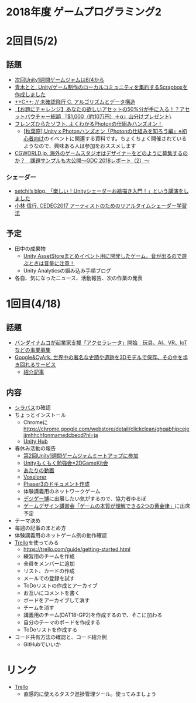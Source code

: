 # 2018年度 ゲームプログラミング2

# 2回目(5/2)
## 話題
- [次回Unity1週間ゲームジャムは6/4から](https://unityroom.com/unity1weeks)
- [青木とと. Unity/ゲーム制作のローカルコミュニティを集約するScrapboxを作成しました ](http://lycoris102.hatenablog.com/entry/2018/04/30/204940)
- [++C++; // 未確認飛行 C. アルゴリズムとデータ構造](http://ufcpp.net/study/algorithm/)
- [【お題にチャレンジ】あなたの欲しいアセットの50%分が手に入る！？アセットバウチャー総額 『$1,000（約10万円）＋α』山分けプレゼント](http://www.asset-sale.net/entry/ChallengeEvent180417)\
- [フレンズひらたソフト. よくわかるPhotonの仕組みハンズオン！](http://friends-hirata-soft.com/%E3%82%88%E3%81%8F%E3%82%8F%E3%81%8B%E3%82%8Bphoton%E3%81%AE%E4%BB%95%E7%B5%84%E3%81%BF%E3%83%8F%E3%83%B3%E3%82%BA%E3%82%AA%E3%83%B3%EF%BC%81/)
  - [[秋葉原] Unity x Photonハンズオン「Photonの仕組みを知ろう編」※初心者向け](https://weeyble-game.connpass.com/event/85277/?utm_campaign=new_event_links_to_group_member&utm_source=notifications&utm_medium=email&utm_content=text_link)のイベントに関連する資料です。ちょくちょく開催されているようなので、興味ある人は参加をおススメします
- [CGWORLD.jp. 海外のゲームスタジオはデザイナーをどのように募集するのか？　課題サンプルも大公開〜GDC 2018レポート（2）〜](https://cgworld.jp/feature/201804-gdc2018pt2.html)

### シェーダー
- [setchi’s blog. 「楽しい！Unityシェーダーお絵描き入門！」という講演をしました](http://setchi.hatenablog.com/entry/2018/04/15/195928)
- [小林 信行. CEDEC2017 アーティストのためのリアルタイムシェーダー学習法](https://www.slideshare.net/nyaakobayashi/cedec2017)

## 予定
- 田中の成果物
  - [Unity AssetStoreまとめイベント用に開発したゲーム。音が出るので遊ぶときは音量に注意！](https://unityroom.com/games/tasutosan)
  - Unity Analyticsの組み込み手順ブログ
- 各自、気になったニュース、活動報告、次の作業の発表


# 1回目(4/18)
## 話題
- [バンダイナムコが起業家支援「アクセラレータ」開始　玩具、AI、VR、IoTなどの事業募集](http://www.itmedia.co.jp/news/articles/1804/17/news067.html)
- [Google&CyArk. 世界中の著名な史蹟や遺跡を3Dモデルで保存、その中を歩き回れるサービス](https://artsandculture.google.com/project/cyark)
  - [紹介記事](https://jp.techcrunch.com/2018/04/17/2018-04-16-google-initiative-looks-to-preserve-walk-able-copies-of-earths-historical-sites-on-the-web/)

## 内容
- [シラバス](syllabus.md)の確認
- ちょっとインストール
  - Chromeに https://chrome.google.com/webstore/detail/clickclean/ghgabhipcejejjmhhchfonmamedcbeod?hl=ja
  - [Unity Hub](https://blogs.unity3d.com/jp/2018/01/24/streamline-your-workflow-introducing-unity-hub-beta/)
- 春休み活動の報告
  - [第2回Unity1週間ゲームジャムミートアップに参加](http://lycoris102.hatenablog.com/entry/2018/03/19/085609)
  - [Unityもくもく勉強会×2DGameKit会](https://weeyble-game.connpass.com/event/83688/)
  - [あたりの動画](https://dat17.github.io/gp2/images/atari.html)
  - [Voxelorer](https://am1.jp/games/voxelorer/)
  - [Phaser3のドキュメント作成](http://am1tanaka.hatenablog.com/entry/2018/04/10/221101)
  - 体験講義用のネットワークゲーム
  - [デジゲー博](http://digigame-expo.org/)に出展したい気がするので、協力者ゆるぼ
  - [ゲームデザイン講習会「ゲームの本質が理解できる2つの黄金律」](https://weeyble-game.connpass.com/event/84721/)に出席予定
- テーマ決め
- 毎週の記事のまとめ方
- 体験講義用のネットゲーム例の動作確認
- [Trello](https://trello.com/)を使ってみる
  - https://trello.com/guide/getting-started.html
  - 練習用のチームを作成
  - 全員をメンバーに追加
  - リスト、カードの作成
  - メールでの登録を試す
  - ToDoリストの作成とアーカイブ
  - お互いにコメントを書く
  - ボードをアーカイブして消す
  - チームを消す
  - 講義用のチーム(DAT18-GP2)を作成するので、そこに加わる
  - 自分のテーマのボードを作成する
  - ToDoリストを作成する
- コード共有方法の確認と、コード紹介例
  - GitHubでいいか

# リンク
- [Trello](https://trello.com/)
  - 直感的に使えるタスク進捗管理ツール。使ってみましょう

